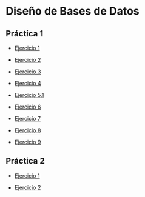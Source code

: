 # Diseño de Bases de Datos

## Práctica 1

- [Ejercicio 1][1]

[1]: https://github.com/alexisarte/DBD/blob/main/practica1/ejercicio1.md


- [Ejercicio 2][2]

[2]: https://github.com/alexisarte/DBD/blob/main/practica1/ejercicio2.md


- [Ejercicio 3][3]

[3]: https://github.com/alexisarte/DBD/blob/main/practica1/ejercicio3.md


- [Ejercicio 4][4]

[4]: https://github.com/alexisarte/DBD/blob/main/practica1/ejercicio4.md


- [Ejercicio 5.1][5]

[5]: https://github.com/alexisarte/DBD/blob/main/practica1/ejercicio5_1.md


- [Ejercicio 6][6]

[6]: https://github.com/alexisarte/DBD/blob/main/practica1/ejercicio6.md


- [Ejercicio 7][7]

[7]: https://github.com/alexisarte/DBD/blob/main/practica1/ejercicio7.md


- [Ejercicio 8][8]

[8]: https://github.com/alexisarte/DBD/blob/main/practica1/ejercicio8.md


- [Ejercicio 9][9]

[9]: https://github.com/alexisarte/DBD/blob/main/practica1/ejercicio9.md



## Práctica 2

- [Ejercicio 1][100]

[100]: https://github.com/alexisarte/DBD/blob/main/practica2/ejercicio1.md


- [Ejercicio 2][110]

[110]: https://github.com/alexisarte/DBD/blob/main/practica2/ejercicio2.md
